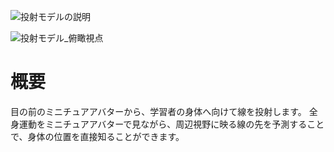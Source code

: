
![投射モデルの説明](https://github.com/user-attachments/assets/0b373f83-2fa6-4ac9-b86e-a6dfb2066a1d)



![投射モデル_俯瞰視点](https://github.com/user-attachments/assets/d4731a8a-9d0d-477e-b7b0-2e08dc29d9d9)


# 概要
目の前のミニチュアアバターから、学習者の身体へ向けて線を投射します。
全身運動をミニチュアアバターで見ながら、周辺視野に映る線の先を予測することで、身体の位置を直接知ることができます。

